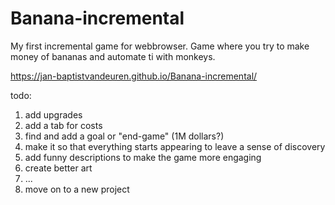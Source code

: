 # Banana-incremental
My first incremental game for webbrowser.
Game where you try to make money of bananas and automate ti with monkeys.

https://jan-baptistvandeuren.github.io/Banana-incremental/


todo:

1) add upgrades
2) add a tab for costs
3) find and add a goal or "end-game" (1M dollars?)
4) make it so that everything starts appearing to leave a sense of discovery
5) add funny descriptions to make the game more engaging
6) create better art
7) ...
8) move on to a new project